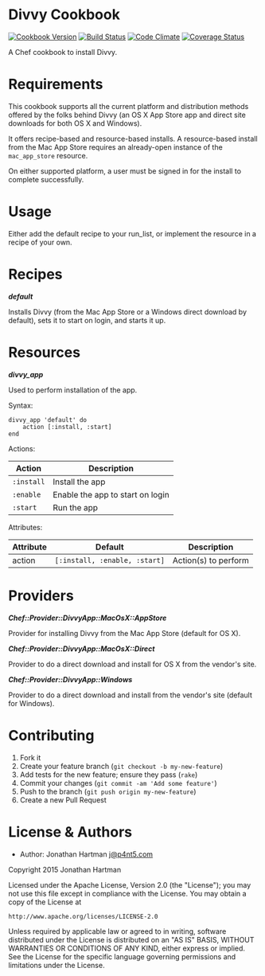 Divvy Cookbook
==============
[![Cookbook Version](https://img.shields.io/cookbook/v/divvy.svg)][cookbook]
[![Build Status](https://img.shields.io/travis/RoboticCheese/divvy-chef.svg)][travis]
[![Code Climate](https://img.shields.io/codeclimate/github/RoboticCheese/divvy-chef.svg)][codeclimate]
[![Coverage Status](https://img.shields.io/coveralls/RoboticCheese/divvy-chef.svg)][coveralls]

[cookbook]: https://supermarket.chef.io/cookbooks/divvy
[travis]: https://travis-ci.org/RoboticCheese/divvy-chef
[codeclimate]: https://codeclimate.com/github/RoboticCheese/divvy-chef
[coveralls]: https://coveralls.io/r/RoboticCheese/divvy-chef

A Chef cookbook to install Divvy.

Requirements
============

This cookbook supports all the current platform and distribution methods
offered by the folks behind Divvy (an OS X App Store app and direct site
downloads for both OS X and Windows).

It offers recipe-based and resource-based installs. A resource-based install
from the Mac App Store requires an already-open instance of the `mac_app_store`
resource.

On either supported platform, a user must be signed in for the install to
complete successfully.

Usage
=====

Either add the default recipe to your run_list, or implement the resource in
a recipe of your own.

Recipes
=======

***default***

Installs Divvy (from the Mac App Store or a Windows direct download by
default), sets it to start on login, and starts it up.

Resources
=========

***divvy_app***

Used to perform installation of the app.

Syntax:

    divvy_app 'default' do
        action [:install, :start]
    end

Actions:

| Action     | Description                      |
|------------|----------------------------------|
| `:install` | Install the app                  |
| `:enable`  | Enable the app to start on login |
| `:start`   | Run the app                      |

Attributes:

| Attribute  | Default                       | Description          |
|------------|-------------------------------|----------------------|
| action     | `[:install, :enable, :start]` | Action(s) to perform |

Providers
=========

***Chef::Provider::DivvyApp::MacOsX::AppStore***

Provider for installing Divvy from the Mac App Store (default for OS X).

***Chef::Provider::DivvyApp::MacOsX::Direct***

Provider to do a direct download and install for OS X from the vendor's site. 

***Chef::Provider::DivvyApp::Windows***

Provider to do a direct download and install from the vendor's site (default
for Windows).

Contributing
============

1. Fork it
2. Create your feature branch (`git checkout -b my-new-feature`)
3. Add tests for the new feature; ensure they pass (`rake`)
4. Commit your changes (`git commit -am 'Add some feature'`)
5. Push to the branch (`git push origin my-new-feature`)
6. Create a new Pull Request

License & Authors
=================
- Author: Jonathan Hartman <j@p4nt5.com>

Copyright 2015 Jonathan Hartman

Licensed under the Apache License, Version 2.0 (the "License");
you may not use this file except in compliance with the License.
You may obtain a copy of the License at

    http://www.apache.org/licenses/LICENSE-2.0

Unless required by applicable law or agreed to in writing, software
distributed under the License is distributed on an "AS IS" BASIS,
WITHOUT WARRANTIES OR CONDITIONS OF ANY KIND, either express or implied.
See the License for the specific language governing permissions and
limitations under the License.
